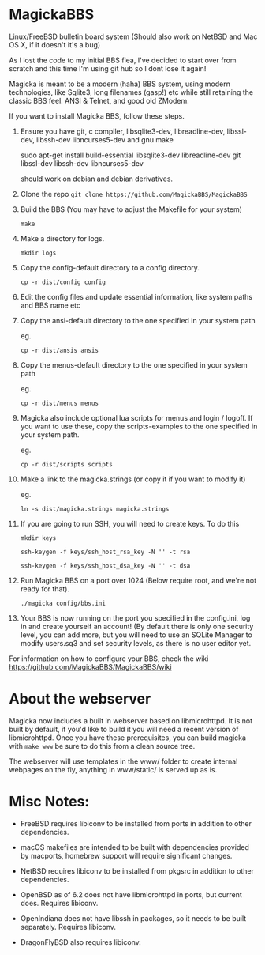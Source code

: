 # MagickaBBS

Linux/FreeBSD bulletin board system (Should also work on NetBSD and Mac OS X, if it doesn't it's a bug)

As I lost the code to my initial BBS flea, I've decided to start over from scratch and this time I'm using git hub so I dont
lose it again!

Magicka is meant to be a modern (haha) BBS system, using modern technologies, like Sqlite3, long filenames (gasp!) etc
while still retaining the classic BBS feel. ANSI & Telnet, and good old ZModem.

If you want to install Magicka BBS, follow these steps.

1. Ensure you have git, c compiler, libsqlite3-dev, libreadline-dev, libssl-dev, libssh-dev libncurses5-dev and gnu make

    sudo apt-get install build-essential libsqlite3-dev libreadline-dev git libssl-dev libssh-dev libncurses5-dev

   should work on debian and debian derivatives.
2. Clone the repo `git clone https://github.com/MagickaBBS/MagickaBBS`

3. Build the BBS (You may have to adjust the Makefile for your system)

   `make`

4. Make a directory for logs.

   `mkdir logs`

5. Copy the config-default directory to a config directory.

   `cp -r dist/config config`

6. Edit the config files and update essential information, like system paths and BBS name etc
7. Copy the ansi-default directory to the one specified in your system path

   eg.

   `cp -r dist/ansis ansis`

8. Copy the menus-default directory to the one specified in your system path

   eg.

   `cp -r dist/menus menus`

9. Magicka also include optional lua scripts for menus and login / logoff. If you want to use these, copy
the scripts-examples to the one specified in your system path.

   eg.
   
   `cp -r dist/scripts scripts`

10. Make a link to the magicka.strings (or copy it if you want to modify it)

    eg.

    `ln -s dist/magicka.strings magicka.strings`

11. If you are going to run SSH, you will need to create keys. To do this

    `mkdir keys`

	`ssh-keygen -f keys/ssh_host_rsa_key -N '' -t rsa`
	
	`ssh-keygen -f keys/ssh_host_dsa_key -N '' -t dsa`

12. Run Magicka BBS on a port over 1024 (Below require root, and we're not ready for that).

    `./magicka config/bbs.ini`

13. Your BBS is now running on the port you specified in the config.ini, log in and create yourself an account! (By default there is only one security level, you can add more,
but you will need to use an SQLite Manager to modify users.sq3 and set security levels, as there is no user editor yet.

For information on how to configure your BBS, check the wiki https://github.com/MagickaBBS/MagickaBBS/wiki

# About the webserver

Magicka now includes a built in webserver based on libmicrohttpd. It is not built by default, if you'd like to build it you will
need a recent version of libmicrohttpd. Once you have these prerequisites, you can build magicka with `make www`
be sure to do this from a clean source tree.

The webserver will use templates in the www/ folder to create internal webpages on the fly, anything in www/static/ is served up as is.

# Misc Notes:

* FreeBSD requires libiconv to be installed from ports in addition to other dependencies.

* macOS makefiles are intended to be built with dependencies provided by macports, homebrew support will require significant changes.

* NetBSD requires libiconv to be installed from pkgsrc in addition to other dependencies. 

* OpenBSD as of 6.2 does not have libmicrohttpd in ports, but current does. Requires libiconv.

* OpenIndiana does not have libssh in packages, so it needs to be built separately. Requires libiconv.

* DragonFlyBSD also requires libiconv.